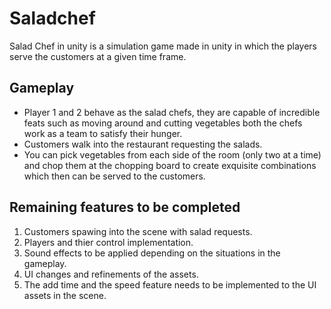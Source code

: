 # Saladchef
Salad Chef in unity is a simulation game made in unity in which the players serve the customers at a given time frame.

## Gameplay
- Player 1 and 2 behave as the salad chefs, they are capable of incredible feats such as moving around and cutting vegetables both the chefs work as a team to satisfy their hunger.
- Customers walk into the restaurant requesting the salads.
- You can pick vegetables from each side of the room (only two at a time) and chop them at the chopping board to create exquisite combinations which then can be served to the customers.

## Remaining features to be completed
1. Customers spawing into the scene with salad requests.
2. Players and thier control implementation.
3. Sound effects to be applied depending on the situations in the gameplay.
4. UI changes and refinements of the assets.
5. The add time and the speed feature needs to be implemented to the UI assets in the scene.
